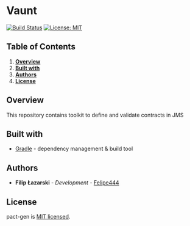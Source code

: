 # Vaunt

[![Build Status](https://travis-ci.org/HLTech/vaunt.svg?branch=master)](https://travis-ci.org/HLTech/vaunt)
[![License: MIT](https://img.shields.io/badge/License-MIT-green.svg)](https://opensource.org/licenses/MIT)

## Table of Contents
1. [**Overview**](#Overview)
6. [**Built with**](#BuiltWith)
7. [**Authors**](#Authors)
8. [**License**](#License)

## Overview <a name="Overview"></a>

This repository contains toolkit to define and validate contracts in JMS

## Built with <a name="BuiltWith"></a>

* [Gradle](https://gradle.org/) - dependency management & build tool

## Authors <a name="Authors"></a>

* **Filip Łazarski** - *Development* - [Felipe444](https://github.com/Felipe444)

## License <a name="License"></a>

pact-gen is [MIT licensed](./LICENSE).
